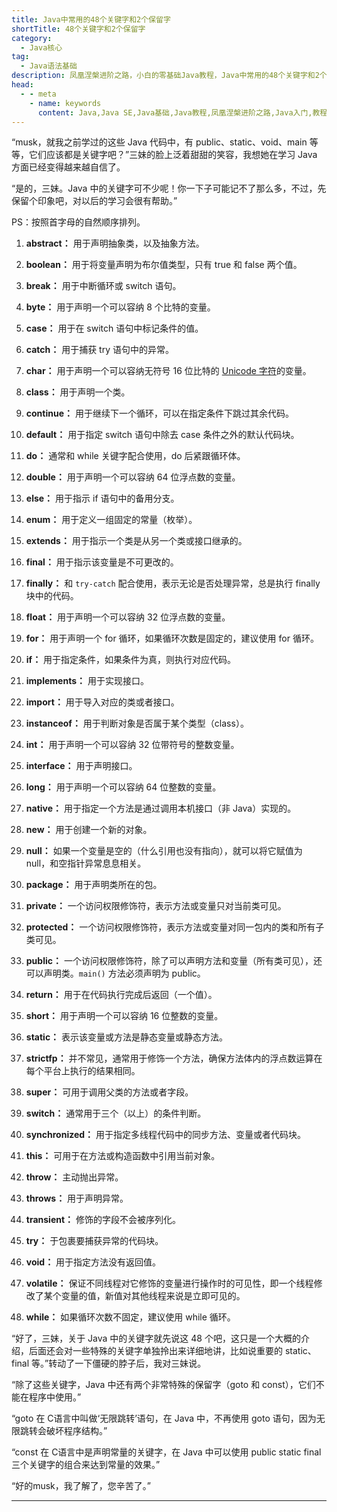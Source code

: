 ```yaml
---
title: Java中常用的48个关键字和2个保留字
shortTitle: 48个关键字和2个保留字
category:
  - Java核心
tag: 
  - Java语法基础
description: 凤凰涅槃进阶之路，小白的零基础Java教程，Java中常用的48个关键字和2个保留字
head:
  - - meta
    - name: keywords
      content: Java,Java SE,Java基础,Java教程,凤凰涅槃进阶之路,Java入门,教程,Java保留字,Java关键字,关键字,保留字
---
```


“musk，就我之前学过的这些 Java 代码中，有 public、static、void、main 等等，它们应该都是关键字吧？”三妹的脸上泛着甜甜的笑容，我想她在学习 Java 方面已经变得越来越自信了。

“是的，三妹。Java 中的关键字可不少呢！你一下子可能记不了那么多，不过，先保留个印象吧，对以后的学习会很有帮助。”

PS：按照首字母的自然顺序排列。

1. **abstract：** 用于声明抽象类，以及抽象方法。

2. **boolean：** 用于将变量声明为布尔值类型，只有 true 和 false 两个值。

3. **break：** 用于中断循环或 switch 语句。

4. **byte：** 用于声明一个可以容纳 8 个比特的变量。

5. **case：** 用于在 switch 语句中标记条件的值。

6. **catch：** 用于捕获 try 语句中的异常。

7. **char：** 用于声明一个可以容纳无符号 16 位比特的 [Unicode 字符](https://mp.weixin.qq.com/s/pNQjlXOivIgO3pbYc0GnpA)的变量。

8. **class：** 用于声明一个类。

9. **continue：** 用于继续下一个循环，可以在指定条件下跳过其余代码。

10. **default：** 用于指定 switch 语句中除去 case 条件之外的默认代码块。

11. **do：** 通常和 while 关键字配合使用，do 后紧跟循环体。

12. **double：** 用于声明一个可以容纳 64 位浮点数的变量。

13. **else：** 用于指示 if 语句中的备用分支。

14. **enum：** 用于定义一组固定的常量（枚举）。

15. **extends：** 用于指示一个类是从另一个类或接口继承的。

16. **final：** 用于指示该变量是不可更改的。

17. **finally：** 和 `try-catch` 配合使用，表示无论是否处理异常，总是执行 finally 块中的代码。

18. **float：** 用于声明一个可以容纳 32 位浮点数的变量。

19. **for：** 用于声明一个 for 循环，如果循环次数是固定的，建议使用 for 循环。

20. **if：** 用于指定条件，如果条件为真，则执行对应代码。

21. **implements：** 用于实现接口。

22. **import：** 用于导入对应的类或者接口。

23. **instanceof：** 用于判断对象是否属于某个类型（class）。

24. **int：** 用于声明一个可以容纳 32 位带符号的整数变量。

25. **interface：** 用于声明接口。

26. **long：** 用于声明一个可以容纳 64 位整数的变量。

27. **native：** 用于指定一个方法是通过调用本机接口（非 Java）实现的。

28. **new：** 用于创建一个新的对象。

29. **null：** 如果一个变量是空的（什么引用也没有指向），就可以将它赋值为 null，和空指针异常息息相关。

30. **package：** 用于声明类所在的包。

31. **private：** 一个访问权限修饰符，表示方法或变量只对当前类可见。

32. **protected：** 一个访问权限修饰符，表示方法或变量对同一包内的类和所有子类可见。

33. **public：** 一个访问权限修饰符，除了可以声明方法和变量（所有类可见），还可以声明类。`main()` 方法必须声明为 public。

34. **return：** 用于在代码执行完成后返回（一个值）。

35. **short：** 用于声明一个可以容纳 16 位整数的变量。

36. **static：** 表示该变量或方法是静态变量或静态方法。

37. **strictfp：** 并不常见，通常用于修饰一个方法，确保方法体内的浮点数运算在每个平台上执行的结果相同。

38. **super：** 可用于调用父类的方法或者字段。

39. **switch：** 通常用于三个（以上）的条件判断。

40. **synchronized：** 用于指定多线程代码中的同步方法、变量或者代码块。

41. **this：** 可用于在方法或构造函数中引用当前对象。

42. **throw：** 主动抛出异常。

43. **throws：** 用于声明异常。

44. **transient：**  修饰的字段不会被序列化。

45. **try：** 于包裹要捕获异常的代码块。

46. **void：** 用于指定方法没有返回值。

47. **volatile：** 保证不同线程对它修饰的变量进行操作时的可见性，即一个线程修改了某个变量的值，新值对其他线程来说是立即可见的。

48. **while：** 如果循环次数不固定，建议使用 while 循环。

“好了，三妹，关于 Java 中的关键字就先说这 48 个吧，这只是一个大概的介绍，后面还会对一些特殊的关键字单独拎出来详细地讲，比如说重要的 static、final 等。”转动了一下僵硬的脖子后，我对三妹说。

“除了这些关键字，Java 中还有两个非常特殊的保留字（goto 和 const），它们不能在程序中使用。”

“goto 在 C语言中叫做‘无限跳转’语句，在 Java 中，不再使用 goto 语句，因为无限跳转会破坏程序结构。”

“const 在 C语言中是声明常量的关键字，在 Java 中可以使用 public static final 三个关键字的组合来达到常量的效果。”

“好的musk，我了解了，您辛苦了。”

----
